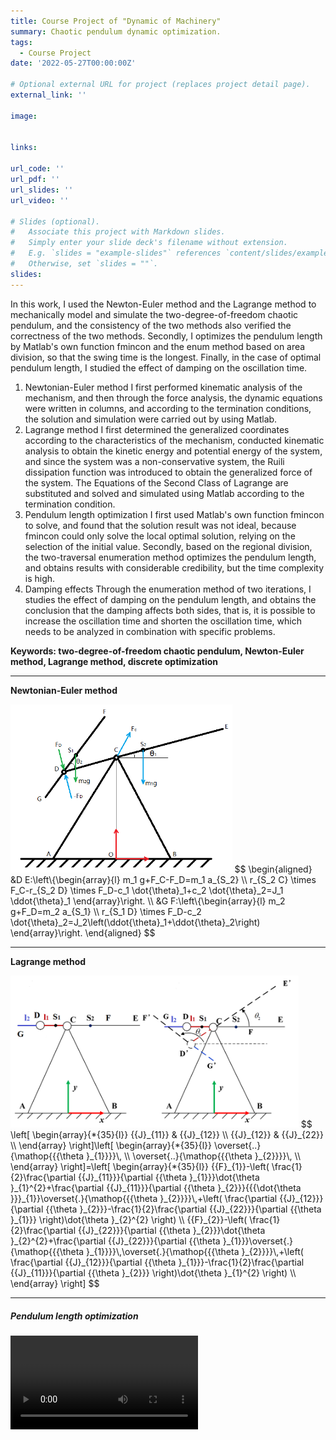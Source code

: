 ```yaml
---
title: Course Project of "Dynamic of Machinery"
summary: Chaotic pendulum dynamic optimization.
tags:
  - Course Project
date: '2022-05-27T00:00:00Z'

# Optional external URL for project (replaces project detail page).
external_link: ''

image:


links:

url_code: ''
url_pdf: ''
url_slides: ''
url_video: ''

# Slides (optional).
#   Associate this project with Markdown slides.
#   Simply enter your slide deck's filename without extension.
#   E.g. `slides = "example-slides"` references `content/slides/example-slides.md`.
#   Otherwise, set `slides = ""`.
slides: 
---
```


In this work, I used the Newton-Euler method and the Lagrange method to mechanically model and simulate the two-degree-of-freedom chaotic pendulum, and the consistency of the two methods also verified the correctness of the two methods. Secondly, I optimizes the pendulum length by Matlab's own function fmincon and the enum method based on area division, so that the swing time is the longest. Finally, in the case of optimal pendulum length, I studied the effect of damping on the oscillation time.
1. Newtonian-Euler method
I first performed kinematic analysis of the mechanism, and then through the force analysis, the dynamic equations were written in columns, and according to the termination conditions, the solution and simulation were carried out by using Matlab.
2. Lagrange method
I first determined the generalized coordinates according to the characteristics of the mechanism, conducted kinematic analysis to obtain the kinetic energy and potential energy of the system, and since the system was a non-conservative system, the Ruili dissipation function was introduced to obtain the generalized force of the system. The Equations of the Second Class of Lagrange are substituted and solved and simulated using Matlab according to the termination condition.
3. Pendulum length optimization
I first used Matlab's own function fmincon to solve, and found that the solution result was not ideal, because fmincon could only solve the local optimal solution, relying on the selection of the initial value. Secondly, based on the regional division, the two-traversal enumeration method optimizes the pendulum length, and obtains results with considerable credibility, but the time complexity is high.
4. Damping effects
Through the enumeration method of two iterations, I studies the effect of damping on the pendulum length, and obtains the conclusion that the damping affects both sides, that is, it is possible to increase the oscillation time and shorten the oscillation time, which needs to be analyzed in combination with specific problems.

**Keywords: two-degree-of-freedom chaotic pendulum, Newton-Euler method, Lagrange method, discrete optimization**

---

**Newtonian-Euler method**

<img src="2.png" alt="2" style="zoom:60%;" />
$$
\begin{aligned}
&D E:\left\{\begin{array}{l}
m_1 g+F_C-F_D=m_1 a_{S_2} \\
r_{S_2 C} \times F_C-r_{S_2 D} \times F_D-c_1 \dot{\theta}_1+c_2 \dot{\theta}_2=J_1 \ddot{\theta}_1
\end{array}\right. \\
&G F:\left\{\begin{array}{l}
m_2 g+F_D=m_2 a_{S_1} \\
r_{S_1 D} \times F_D-c_2 \dot{\theta}_2=J_2\left(\ddot{\theta}_1+\ddot{\theta}_2\right)
\end{array}\right.
\end{aligned}
$$


---

**Lagrange method**

<img src="1.png" alt="1" style="zoom:45%;" />
$$
\left[ \begin{array}{*{35}{l}}
   {{J}_{11}} & {{J}_{12}}  \\
   {{J}_{12}} & {{J}_{22}}  \\
\end{array} \right]\left[ \begin{array}{*{35}{l}}
   \overset{..}{\mathop{{{\theta }_{1}}}}\,  \\
   \overset{..}{\mathop{{{\theta }_{2}}}}\,  \\
\end{array} \right]=\left[ \begin{array}{*{35}{l}}
   {{F}_{1}}-\left( \frac{1}{2}\frac{\partial {{J}_{11}}}{\partial {{\theta }_{1}}}\dot{\theta }_{1}^{2}+\frac{\partial {{J}_{11}}}{\partial {{\theta }_{2}}}{{{\dot{\theta }}}_{1}}\overset{.}{\mathop{{{\theta }_{2}}}}\,+\left( \frac{\partial {{J}_{12}}}{\partial {{\theta }_{2}}}-\frac{1}{2}\frac{\partial {{J}_{22}}}{\partial {{\theta }_{1}}} \right)\dot{\theta }_{2}^{2} \right)  \\
   {{F}_{2}}-\left( \frac{1}{2}\frac{\partial {{J}_{22}}}{\partial {{\theta }_{2}}}\dot{\theta }_{2}^{2}+\frac{\partial {{J}_{22}}}{\partial {{\theta }_{1}}}\overset{.}{\mathop{{{\theta }_{1}}}}\,\overset{.}{\mathop{{{\theta }_{2}}}}\,+\left( \frac{\partial {{J}_{12}}}{\partial {{\theta }_{1}}}-\frac{1}{2}\frac{\partial {{J}_{11}}}{\partial {{\theta }_{2}}} \right)\dot{\theta }_{1}^{2} \right)  \\
\end{array} \right]
$$

---

##### **Pendulum length optimization**

<video src="3.mp4" controls="yes">

